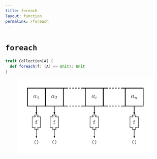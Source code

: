 ```yaml
---
title: foreach
layout: function
permalink: /foreach
---
```


# `foreach`

~~~ scala
trait Collection[A] {
  def foreach(f: (A) => Unit): Unit
}
~~~

<figure class="diagram">
  <img src="images/foreach.svg" alt="foreach function">
  <!-- <figcaption class="diagram-desc"><code>forall</code> uses <code>p</code> to classify elements into two groups</figcaption> -->
</figure>
